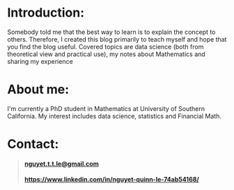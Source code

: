 <vue-mathjax></vue-mathjax>
# Introduction:

Somebody told me that the best way to learn is to explain the concept to others. Therefore, I created this blog primarily to teach myself and hope that you find the blog useful. Covered topics are data science (both from theoretical view and practical use), my notes about Mathematics and sharing my experience

# About me:
I'm currently a PhD student in Mathematics at University of Southern California. My interest includes data science, statistics and Financial Math.

# Contact:
> #### <i class="far fa-envelope"></i>   nguyet.t.t.le@gmail.com
> #### <i class="fab fa-linkedin"></i>   https://www.linkedin.com/in/nguyet-quinn-le-74ab54168/ 
<br/>
<br/>
<br/>


